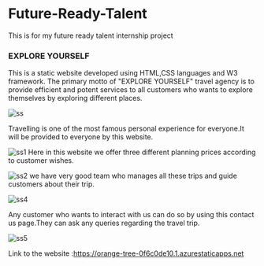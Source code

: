 # Future-Ready-Talent
This is for my future ready talent internship project
<h3>EXPLORE YOURSELF</h3>
This is a static website developed using HTML,CSS languages and W3 framework. The primary motto of "EXPLORE YOURSELF" travel agency is to provide efficient and potent services to all customers who wants to explore themselves by exploring different places.


![ss](https://user-images.githubusercontent.com/88972972/183456429-bcb70cb1-1716-43e9-95fd-b8a9fbe9b3c3.jpg)

Travelling is one of the most famous personal experience for everyone.It will be provided to everyone by this website.


![ss1](https://user-images.githubusercontent.com/88972972/183456586-d6cf85ba-fd81-4378-88d6-c2911a08c486.jpg)
Here in this website we offer three different planning prices according to customer wishes.


![ss2](https://user-images.githubusercontent.com/88972972/183456606-daf9c09a-30ef-4b3b-84bc-a53390635a6d.jpg)
we have very good team who manages all these trips and guide customers about their trip.


![ss4](https://user-images.githubusercontent.com/88972972/183456611-0debf187-0234-44e7-8551-d05fec23fcb6.jpg)


Any customer who wants to interact with us can do so by using this contact us page.They can ask any queries regarding the travel trip.


![ss5](https://user-images.githubusercontent.com/88972972/183456618-76438725-8a7f-41bf-b6ce-a900ce2d25eb.jpg)


Link to the website :https://orange-tree-0f6c0de10.1.azurestaticapps.net
